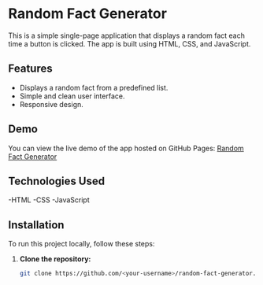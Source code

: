 # Random Fact Generator

This is a simple single-page application that displays a random fact each time a button is clicked. The app is built using HTML, CSS, and JavaScript.

## Features

- Displays a random fact from a predefined list.
- Simple and clean user interface.
- Responsive design.

## Demo

You can view the live demo of the app hosted on GitHub Pages: [Random Fact Generator](https://<your-username>.github.io/random-fact-generator/)

## Technologies Used
-HTML
-CSS
-JavaScript

## Installation

To run this project locally, follow these steps:

1. **Clone the repository:**

   ```bash
   git clone https://github.com/<your-username>/random-fact-generator.git

